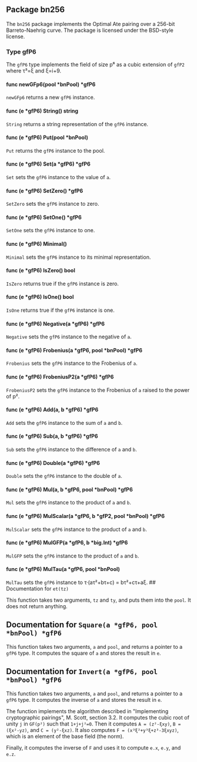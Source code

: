 ## Package bn256

The `bn256` package implements the Optimal Ate pairing over a 256-bit Barreto-Naehrig curve. The package is licensed under the BSD-style license.

### Type gfP6

The `gfP6` type implements the field of size p⁶ as a cubic extension of `gfP2` where τ³=ξ and ξ=i+9.

#### func newGFp6(pool *bnPool) *gfP6

`newGFp6` returns a new `gfP6` instance.

#### func (e *gfP6) String() string

`String` returns a string representation of the `gfP6` instance.

#### func (e *gfP6) Put(pool *bnPool)

`Put` returns the `gfP6` instance to the pool.

#### func (e *gfP6) Set(a *gfP6) *gfP6

`Set` sets the `gfP6` instance to the value of `a`.

#### func (e *gfP6) SetZero() *gfP6

`SetZero` sets the `gfP6` instance to zero.

#### func (e *gfP6) SetOne() *gfP6

`SetOne` sets the `gfP6` instance to one.

#### func (e *gfP6) Minimal()

`Minimal` sets the `gfP6` instance to its minimal representation.

#### func (e *gfP6) IsZero() bool

`IsZero` returns true if the `gfP6` instance is zero.

#### func (e *gfP6) IsOne() bool

`IsOne` returns true if the `gfP6` instance is one.

#### func (e *gfP6) Negative(a *gfP6) *gfP6

`Negative` sets the `gfP6` instance to the negative of `a`.

#### func (e *gfP6) Frobenius(a *gfP6, pool *bnPool) *gfP6

`Frobenius` sets the `gfP6` instance to the Frobenius of `a`.

#### func (e *gfP6) FrobeniusP2(a *gfP6) *gfP6

`FrobeniusP2` sets the `gfP6` instance to the Frobenius of `a` raised to the power of p².

#### func (e *gfP6) Add(a, b *gfP6) *gfP6

`Add` sets the `gfP6` instance to the sum of `a` and `b`.

#### func (e *gfP6) Sub(a, b *gfP6) *gfP6

`Sub` sets the `gfP6` instance to the difference of `a` and `b`.

#### func (e *gfP6) Double(a *gfP6) *gfP6

`Double` sets the `gfP6` instance to the double of `a`.

#### func (e *gfP6) Mul(a, b *gfP6, pool *bnPool) *gfP6

`Mul` sets the `gfP6` instance to the product of `a` and `b`.

#### func (e *gfP6) MulScalar(a *gfP6, b *gfP2, pool *bnPool) *gfP6

`MulScalar` sets the `gfP6` instance to the product of `a` and `b`.

#### func (e *gfP6) MulGFP(a *gfP6, b *big.Int) *gfP6

`MulGFP` sets the `gfP6` instance to the product of `a` and `b`.

#### func (e *gfP6) MulTau(a *gfP6, pool *bnPool)

`MulTau` sets the `gfP6` instance to τ·(aτ²+bτ+c) = bτ²+cτ+aξ. ## Documentation for `et(tz)`

This function takes two arguments, `tz` and `ty`, and puts them into the `pool`. It does not return anything. 

## Documentation for `Square(a *gfP6, pool *bnPool) *gfP6`

This function takes two arguments, `a` and `pool`, and returns a pointer to a `gfP6` type. It computes the square of `a` and stores the result in `e`. 

## Documentation for `Invert(a *gfP6, pool *bnPool) *gfP6`

This function takes two arguments, `a` and `pool`, and returns a pointer to a `gfP6` type. It computes the inverse of `a` and stores the result in `e`. 

The function implements the algorithm described in "Implementing cryptographic pairings", M. Scott, section 3.2. It computes the cubic root of unity `j` in `GF(p²)` such that `1+j+j²=0`. Then it computes `A = (z²-ξxy)`, `B = (ξx²-yz)`, and `C = (y²-ξxz)`. It also computes `F = (x³ξ²+y³ξ+z³-3ξxyz)`, which is an element of the base field (the norm). 

Finally, it computes the inverse of `F` and uses it to compute `e.x`, `e.y`, and `e.z`.